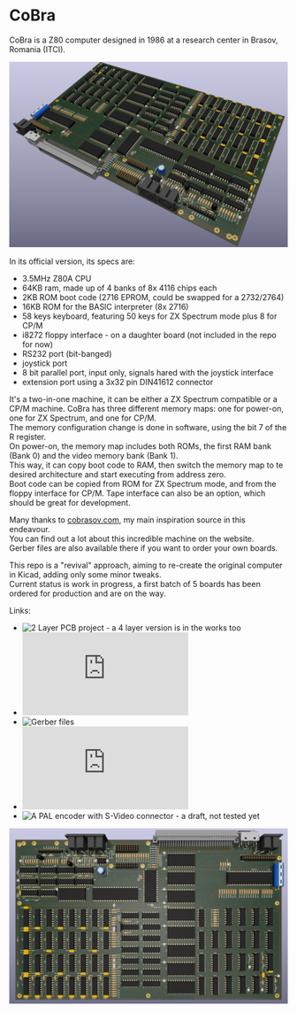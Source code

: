 # CoBra

CoBra is a Z80 computer designed in 1986 at a research center in Brasov, Romania (ITCI).  

![CoBra mainboard](https://github.com/ceteras/CoBra/blob/main/mainboard/2layer/images/mainboard_view.png?raw=true)

In its official version, its specs are:
- 3.5MHz Z80A CPU
- 64KB ram, made up of 4 banks of 8x 4116 chips each
- 2KB ROM boot code (2716 EPROM, could be swapped for a 2732/2764)
- 16KB ROM for the BASIC interpreter (8x 2716)
- 58 keys keyboard, featuring 50 keys for ZX Spectrum mode plus 8 for CP/M
- i8272 floppy interface - on a daughter board (not included in the repo for now)
- RS232 port (bit-banged)
- joystick port
- 8 bit parallel port, input only, signals hared with the joystick interface
- extension port using a 3x32 pin DIN41612 connector

It's a two-in-one machine, it can be either a ZX Spectrum compatible or a CP/M machine.
CoBra has three different memory maps: one for power-on, one for ZX Spectrum, and one for CP/M.  
The memory configuration change is done in software, using the bit 7 of the R register.  
On power-on, the memory map includes both ROMs, the first RAM bank (Bank 0) and the video memory bank (Bank 1).  
This way, it can copy boot code to RAM, then switch the memory map to te desired architecture and start executing from address zero.  
Boot code can be copied from ROM for ZX Spectrum mode, and from the floppy interface for CP/M.
Tape interface can also be an option, which should be great for development.

Many thanks to [cobrasov.com](https://cobrasov.com/CoBra%20Project/index.html), my main inspiration source in this endeavour.  
You can find out a lot about this incredible machine on the website.  
Gerber files are also available there if you want to order your own boards.  

This repo is a "revival" approach, aiming to re-create the original computer in Kicad, adding only some minor tweaks.  
Current status is work in progress, a first batch of 5 boards has been ordered for production and are on the way.  

Links:
- ![2 Layer PCB project](https://github.com/ceteras/CoBra/tree/main/mainboard/2layer) - a 4 layer version is in the works too
- ![Schematic in pdf format](https://github.com/ceteras/CoBra/blob/main/main.pdf)
- ![Gerber files](https://github.com/ceteras/CoBra/tree/main/mainboard/2layer/kicad/fabrication)
- ![Interactive BOM](https://github.com/ceteras/CoBra/blob/main/mainboard/2layer/kicad/bom/ibom.html)
- ![A PAL encoder with S-Video connector](https://github.com/ceteras/CoBra/tree/main/s-video) - a draft, not tested yet

![CoBra mainboard](https://github.com/ceteras/CoBra/blob/main/mainboard/2layer/images/main.png?raw=true)
